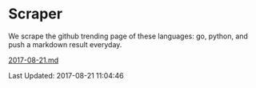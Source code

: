 # Scraper

We scrape the github trending page of these languages: go, python, and push a markdown result everyday.

[2017-08-21.md](https://github.com/borays/Scraper/blob/master/2017-08-21.md)

Last Updated: 2017-08-21 11:04:46